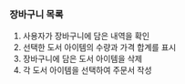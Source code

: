 ### 장바구니 목록
1. 사용자가 장바구니에 담은 내역을 확인
2. 선택한 도서 아이템의 수량과 가격 합계를 표시
3. 장바구니에 담은 도서 아이템을 삭제
4. 각 도서 아이템을 선택하여 주문서 작성
